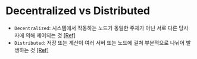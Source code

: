 # Decentralized vs Distributed

- `Decentralized`: 시스템에서 작동하는 노드가 동일한 주체가 아닌 서로 다른 당사자에 의해 제어되는 것 [[Ref]](https://github.com/siksum/DeFi-paper-review#:~:text=Deconstructing%20%E2%80%98Decentralization%E2%80%99%3A%20Exploring%20the%20Core%20Claim%20of%20Crypto%20Systems)
- `Distributed`: 저장 또는 계산이 여러 서버 또는 노드에 걸쳐 부분적으로 나뉘어 발생하는 것 [[Ref]](https://github.com/siksum/DeFi-paper-review#:~:text=Deconstructing%20%E2%80%98Decentralization%E2%80%99%3A%20Exploring%20the%20Core%20Claim%20of%20Crypto%20Systems)

<br>

